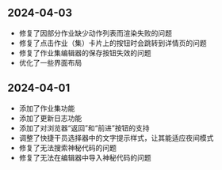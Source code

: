 ## 2024-04-03

- 修复了因部分作业缺少动作列表而渲染失败的问题
- 修复了点击作业（集）卡片上的按钮时会跳转到详情页的问题
- 修复了作业集编辑器的保存按钮失效的问题
- 优化了一些界面布局

## 2024-04-01

- 添加了作业集功能
- 添加了更新日志功能
- 添加了对浏览器“返回”和“前进”按钮的支持
- 调整了快捷干员选择器中的文字提示样式，让其能适应夜间模式
- 修复了无法搜索神秘代码的问题
- 修复了无法在编辑器中导入神秘代码的问题
